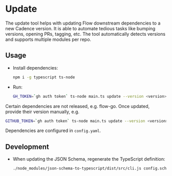 # Update

The update tool helps with updating Flow downstream dependencies to a new Cadence version.
It is able to automate tedious tasks like bumping versions, opening PRs, tagging, etc.
The tool automatically detects versions and supports multiple modules per repo.

## Usage

- Install dependencies:

  ```sh
  npm i -g typescript ts-node
  ```

- Run:

  ```sh
  GH_TOKEN=`gh auth token` ts-node main.ts update --version <version>
  ```

Certain dependencies are not released, e.g. flow-go.
Once updated, provide their version manually, e.g.

  ```sh
  GITHUB_TOKEN=`gh auth token` ts-node main.ts update --version <version> --versions onflow/flow-go@<commit>
  ```

Dependencies are configured in `config.yaml`.

## Development

- When updating the JSON Schema, regenerate the TypeScript definition:

  ```sh
  ./node_modules/json-schema-to-typescript/dist/src/cli.js config.schema.json > config.schema.ts
  ```
